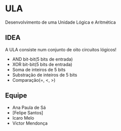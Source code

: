 # ULA
Desenvolvimento de uma Unidade Lógica e Aritmética

## IDEA
A ULA consiste num conjunto de oito circuitos lógicos!

- AND bit-bit(5 bits de entrada)
- XOR bit-bit(5 bits de entrada)
- Soma de inteiros de 5 bits
- Substração de inteiros de 5 bits
- Comparação(=, <, >)

## Equipe
- Ana Paula de Sá
- [Felipe Santos]
- Icaro Melo
- Victor Mendonça
